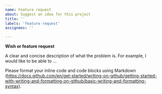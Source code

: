 ```yaml
---
name: Feature request
about: Suggest an idea for this project
title: ''
labels: 'feature request'
assignees: ''

---
```

**Wish or feature request**

A clear and concise description of what the problem is. For example, I would like to be able to ...

Please format your inline code and code blocks using Markdown (<https://docs.github.com/en/get-started/writing-on-github/getting-started-with-writing-and-formatting-on-github/basic-writing-and-formatting-syntax>).
